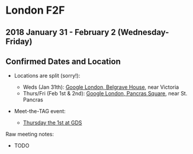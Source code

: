 # London F2F
## 2018 January 31 - February 2 (Wednesday-Friday)
## Confirmed Dates and Location

* Locations are split (sorry!):
  * Weds (Jan 31th): [Google London, Belgrave House](https://goo.gl/maps/oqtHFDJjXWn), near Victoria
  * Thurs/Fri (Feb 1st & 2nd): [Google London, Pancras Square](https://goo.gl/maps/HsoPUUEkQ7R2), near St. Pancras

* Meet-the-TAG event:
  * [Thursday the 1st at GDS](https://ti.to/w3c-tag/meet-the-tag-london)

Raw meeting notes:
* TODO
